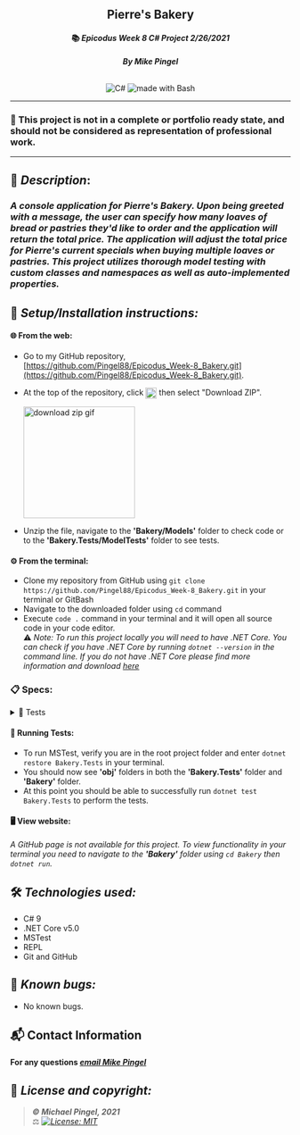 ## <div align="center">Pierre's Bakery</div>
#### <div align="center">📚 *Epicodus Week 8 C# Project 2/26/2021* </div> 
***<p align="center">By Mike Pingel***</p>   
<p align="center">
<br>

<img alt="C#" src="https://img.shields.io/badge/c%23%20-%23239120.svg?&style=for-the-badge&logo=c-sharp&logoColor=white"/>
<img alt="made with Bash" src="https://img.shields.io/badge/Made%20with-Bash-1f425f.svg"/>
</p>

___
### 📇 This project is not in a complete or portfolio ready state, and should not be considered as representation of professional work.
___
## 🚩 *Description*:    
### *A console application for Pierre's Bakery. Upon being greeted with a message, the user can specify how many loaves of bread or pastries they'd like to order and the application will return the total price. The application will adjust the total price for Pierre's current specials when buying multiple loaves or pastries. This project utilizes thorough model testing with custom classes and namespaces as well as auto-implemented properties.*


## 🔧 *Setup/Installation instructions:*
#### 🌐 From the web:
* Go to my GitHub repository, [https://github.com/Pingel88/Epicodus_Week-8_Bakery.git](https://github.com/Pingel88/Epicodus_Week-8_Bakery.git).
* At the top of the repository, click <img src="https://i.imgur.com/Ej9Dphm.png" alt="Code Button" height="20" align="center" /> then select "Download ZIP".

  <img src="https://i.imgur.com/tZKvGne.gif" alt="download zip gif" height="200"/>
* Unzip the file, navigate to the **'Bakery/Models'** folder to check code or to the **'Bakery.Tests/ModelTests'** folder to see tests.
#### ⚙️ From the terminal: 
* Clone my repository from GitHub using `git clone https://github.com/Pingel88/Epicodus_Week-8_Bakery.git` in your terminal or GitBash
* Navigate to the downloaded folder using `cd` command
* Execute `code .` command in your terminal and it will open all source code in your code editor.    
⚠️ *Note: To run this project locally you will need to have .NET Core. You can check if you have .NET Core by running `dotnet --version` in the command line. If you do not have .NET Core please find more information and download [here](https://dotnet.microsoft.com/download/dotnet)*
### 📋 Specs:
<details>
<summary>🚥 Tests</summary>

| # | Behavior | Input |  Output | Complete |
| :------------- | :------------- | :------------- | :------------ | :-------------: |
| 01 | Creates a new instance of bread | `new Bread(0)` | Instance created | ✅ |
| 02 | Creates a new instance of pastry | `new Pastry(0)` | Instance created | ✅ |
| 03 | Bread has a static Price of 5 | `Bread.GetIndividualPrice()` | 5 | ✅ |
| 04 | Pastry has a static Price of 2 | `Pastry.GetIndividualPrice()` | 2 | ✅ |
| 05 | 2 loaves of bread as an auto-implemented property | `breadOrder.Quantity` | 2 | ✅ |
| 06 | 3 pastries as an auto-implemented quantity property | `pastryOrder.Quantity` | 3 | ✅ |
| 07 | Static method `breadOrder.getTotalPrice()` returns the total price | `new Bread(2)` | 10 | ✅ |
| 08 | Static method `pastryOrder.getTotalPrice()` returns the total price | `new Pastry(2)` | 4 | ✅ |
| 09 | Static method `breadOrder.getTotalPrice()` returns the total price and adjusts for specials | `new Bread(6)` | 20 | ✅ |
| 10 | Static method `pastryOrder.getTotalPrice()` returns the total price and adjusts for specials | `new Pastry(9)` | 15 | ❌ |

</details>



#### 🏁 Running Tests:
* To run MSTest, verify you are in the root project folder and enter `dotnet restore Bakery.Tests` in your terminal.
* You should now see **'obj'** folders in both the **'Bakery.Tests'** folder and **'Bakery'** folder.
* At this point you should be able to successfully run `dotnet test Bakery.Tests` to perform the tests.

####  🖥️ View website:
*A GitHub page is not available for this project. To view functionality in your terminal you need to navigate to the **'Bakery'** folder using `cd Bakery` then `dotnet run`.*

## 🛠️ *Technologies used:*
* C# 9
* .NET Core v5.0
* MSTest
* REPL
* Git and GitHub

## 🐛 *Known bugs:*
  * No known bugs.

## 📬 Contact Information
#### For any questions *[email Mike Pingel](mailto:mdpingel+github@gmail.com?subject=[GitHub]Epicodus%20Project%20-%20Pierre's%20Bakery)*



## 📘 *License and copyright:*

> ***© Michael Pingel, 2021***  
> ⚖️ *[![License: MIT](https://img.shields.io/badge/License-MIT-yellow.svg)](https://opensource.org/licenses/MIT)*
